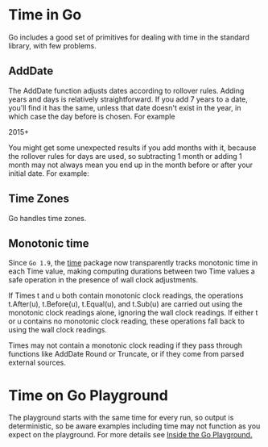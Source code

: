 # Time in Go

Go includes a good set of primitives for dealing with time in the standard library, with few problems. 

## AddDate

The AddDate function adjusts dates according to rollover rules. Adding years and days is relatively straightforward. If you add 7 years to a date, you'll find it has the same, unless that date doesn't exist in the year, in which case the day before is chosen. For example

2015+

You might get some unexpected results if you add months with it, because the rollover rules for days are used, so subtracting 1 month or adding 1 month may not always mean you end up in the month before or after your initial date. For example:

## Time Zones

Go handles time zones. 

## Monotonic time

Since `Go 1.9`, the [time](https://golang.org/pkg/time/) package now transparently tracks monotonic time in each Time value, making computing durations between two Time values a safe operation in the presence of wall clock adjustments.

If Times t and u both contain monotonic clock readings, the operations t.After\(u\), t.Before\(u\), t.Equal\(u\), and t.Sub\(u\) are carried out using the monotonic clock readings alone, ignoring the wall clock readings. If either t or u contains no monotonic clock reading, these operations fall back to using the wall clock readings.

Times may not contain a monotonic clock reading if they pass through functions like AddDate Round or Truncate, or if they come from parsed external sources.

# Time on Go Playground

The playground starts with the same time for every run, so output is deterministic, so be aware examples including time may not function as you expect on the playground. For more details see [Inside the Go Playground.](https://blog.golang.org/playground)

